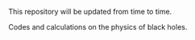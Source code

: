 This repository will be updated from time to time.

Codes and calculations on the physics of black holes.

